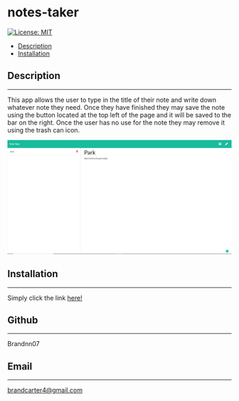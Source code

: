 # notes-taker
 
[![License: MIT](https://img.shields.io/badge/License-MIT_Badge-red.svg)](https://opensource.org/licenses/MIT)

* [Description](#description)
* [Installation](#install)

## Description
_______________________________

This app allows the user to type in the title of their note and write down whatever note they need. Once they have finished they may save the note using the button located at the top left of the page and it will be saved to the bar on the right. Once the user has no use for the note they may remove it using the trash can icon.

![alt text](images/Screenshot%202021-03-15%20190151.png)

## Installation 
_______________________________

Simply click the link [here!](https://lit-atoll-32515.herokuapp.com/)

## Github
_______________________________

Brandnn07

## Email
_______________________________

brandcarter4@gmail.com

